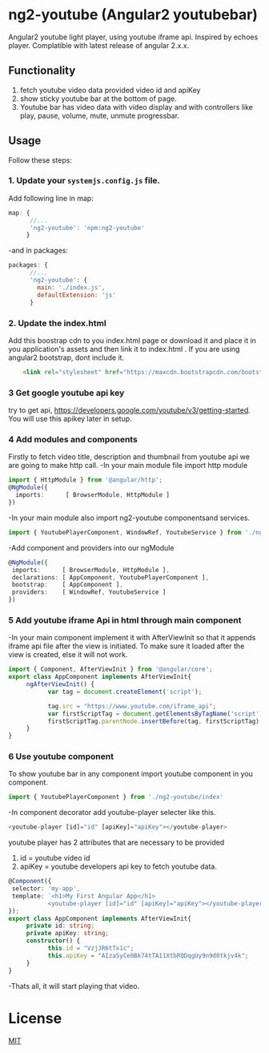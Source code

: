 # ng2-youtube (Angular2 youtubebar)
Angular2 youtube light player, using youtube iframe api. Inspired by echoes player. Complatible with latest release of angular 2.x.x.

## Functionality
1. fetch youtube video data provided video id and apiKey
2. show sticky youtube bar at the bottom of page.
3. Youtube bar has video data with video display and with controllers like play, pause, volume, mute, unmute progressbar.

## Usage
Follow these steps:

### 1. Update your `systemjs.config.js` file.
Add following line in map:

```js
map: {
      //...
      'ng2-youtube': 'npm:ng2-youtube'
     }
```
-and in packages:

```js
packages: {
      //...
      'ng2-youtube': {
        main: './index.js',
        defaultExtension: 'js'
      }
```

### 2. Update the index.html
Add this boostrap cdn to you index.html page or download it and place it in you application's assets and then link it to index.html . If you are using angular2 bootstrap, dont include it.
```html
    <link rel="stylesheet" href="https://maxcdn.bootstrapcdn.com/bootstrap/3.3.7/css/bootstrap.min.css">
```

### 3 Get google youtube api key
try to get api, https://developers.google.com/youtube/v3/getting-started. You will use this apikey later in setup.

### 4 Add modules and components
Firstly to fetch video title, description and thumbnail from youtube api we are going to make http call.
 -In your main module file import http module
```ts
import { HttpModule } from '@angular/http';
@NgModule({
  imports:      [ BrowserModule, HttpModule ]
})
```
 -In your main module also import ng2-youtube componentsand services.
```ts
import { YoutubePlayerComponent, WindowRef, YoutubeService } from './ng2-youtube/index';
```
 -Add component and providers into our ngModule
 ```ts
 @NgModule({
  imports:      [ BrowserModule, HttpModule ],
  declarations: [ AppComponent, YoutubePlayerComponent ],
  bootstrap:    [ AppComponent ],
  providers:    [ WindowRef, YoutubeService ]
})
 ```
 ### 5 Add youtube iframe Api in html through main component
 -In your main component implement it with AfterViewInit so that it appends iframe api file after the view is initiated. To make sure it loaded after the view is created, else it will not work.
 ```ts
import { Component, AfterViewInit } from '@angular/core';
export class AppComponent implements AfterViewInit{
      ngAfterViewInit() {
            var tag = document.createElement('script');

            tag.src = "https://www.youtube.com/iframe_api";
            var firstScriptTag = document.getElementsByTagName('script')[0];
            firstScriptTag.parentNode.insertBefore(tag, firstScriptTag);
      }
}
```
 ### 6 Use youtube component
 To show youtube bar in any component import youtube component in you component.
 
 ```ts
 import { YoutubePlayerComponent } from './ng2-youtube/index'
 ```
 -In component decorator add youtube-player selecter like this.
 ```ts
 <youtube-player [id]="id" [apiKey]="apiKey"></youtube-player>
 ```
 youtube player has 2 attributes that are necessary to be provided
 1. id = youtube video id
 2. apiKey = youtube developers api key to fetch youtube data.
 
 ```ts
 @Component({
  selector: 'my-app',
  template: `<h1>My First Angular App</h1>
            <youtube-player [id]="id" [apiKey]="apiKey"></youtube-player>`
});
export class AppComponent implements AfterViewInit{
      private id: string;
      private apiKey: string;
      constructor() {
            this.id = "VzjJR6tTx1c";
            this.apiKey = "AIzaSyCe0Bk74tTA11XtbRQDqgUy9n9d0tkjv4k";
      }
}
```

-Thats all, it will start playing that video.


# License
 [MIT](/LICENSE)

